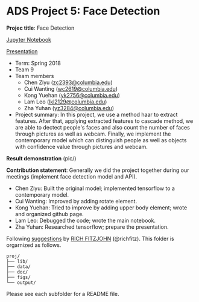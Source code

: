 # ADS Project 5: Face Detection

**Projec title**: Face Detection

[Jupyter Notebook](doc/)

[Presentation](doc/)

+ Term: Spring 2018
+ Team 9
+ Team members
	+ Chen Ziyu (zc2393@columbia.edu)
	+ Cui Wanting (wc2619@columbia.edu)
	+ Kong Yuehan (yk2756@columbia.edu)
	+ Lam Leo (lkl2129@columbia.edu)
	+ Zha Yuhan (yz3284@columbia.edu)
+ Project summary: In this project, we use a method haar to extract features. After that, applying extracted features to cascade method, we are able to dectect people's faces and also count the number of faces through pictures as well as webcam. Finally, we implement the contemporary model which can distinguish people as well as objects with confidence value through pictures and webcam. 

**Result demonstration**
(pic/)
	
**Contribution statement**: Generally we did the project together during our meetings (implement face detection model and API).
+ Chen Ziyu: Built the original model; implemented tensorflow to a contemporary model.
+ Cui Wanting: Improved by adding rotate element.  
+ Kong Yuehan: Tried to improve by adding upper body element; wrote and organized github page.
+ Lam Leo: Debugged the code; wrote the main notebook.
+ Zha Yuhan: Researched tensorflow; prepare the presentation.

Following [suggestions](http://nicercode.github.io/blog/2013-04-05-projects/) by [RICH FITZJOHN](http://nicercode.github.io/about/#Team) (@richfitz). This folder is orgarnized as follows.

```
proj/
├── lib/
├── data/
├── doc/
├── figs/
└── output/
```

Please see each subfolder for a README file.
